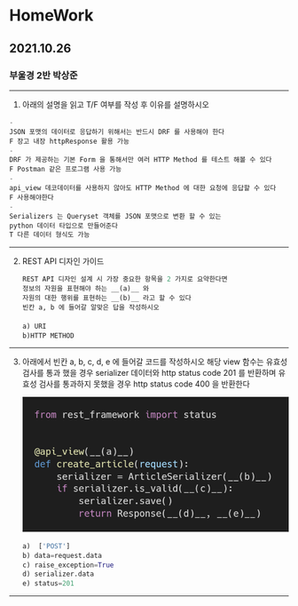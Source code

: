 

# HomeWork

## 2021.10.26

### 부울경 2반 박상준
---

1.	아래의 설명을 읽고 T/F 여부를 작성 후 이유를 설명하시오
   
   ```python
   -
   JSON 포맷의 데이터로 응답하기 위해서는 반드시 DRF 를 사용해야 한다
   F 장고 내장 httpResponse 활용 가능
   -
   DRF 가 제공하는 기본 Form 을 통해서만 여러 HTTP Method 를 테스트 해볼 수 있다
   F Postman 같은 프로그램 사용 가능
   -
   api_view 데코데이터를 사용하지 않아도 HTTP Method 에 대한 요청에 응답할 수 있다
   F 사용해야한다
   -
   Serializers 는 Queryset 객체를 JSON 포맷으로 변환 할 수 있는
   python 데이터 타입으로 만들어준다
   T 다른 데이터 형식도 가능
   ```
---
2. REST API 디자인 가이드
   
      ```python
      REST API 디자인 설계 시 가장 중요한 항목을 2 가지로 요약한다면
      정보의 자원을 표현해야 하는 __(a)__ 와
      자원의 대한 행위를 표현하는 __(b)__ 라고 할 수 있다
      빈칸 a, b 에 들어갈 알맞은 답을 작성하시오
      
      a) URI
      b)HTTP METHOD
      ```
---
3. 아래에서 빈칸 a, b, c, d, e 에 들어갈 코드를 작성하시오
   해당 view 함수는 유효성 검사를 통과 했을 경우
   serializer 데이터와 http status code 201 를 반환하며
   유효성 검사를 통과하지 못했을 경우 http status code 400 을 반환한다
   
   ![image-20211031165340675](https://raw.githubusercontent.com/BabSangJune/typora_imgs/main/img/image-20211031165340675.png)
   
   ```python
   a)  ['POST']
   b) data=request.data
   c) raise_exception=True
   d) serializer.data
   e) status=201
   ```
---